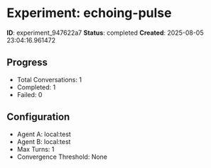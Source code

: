 # Experiment: echoing-pulse

**ID**: experiment_947622a7
**Status**: completed
**Created**: 2025-08-05 23:04:16.961472

## Progress

- Total Conversations: 1
- Completed: 1
- Failed: 0

## Configuration

- Agent A: local:test
- Agent B: local:test
- Max Turns: 1
- Convergence Threshold: None
